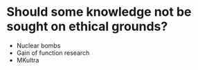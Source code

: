 # Should some knowledge not be sought on ethical grounds?

- Nuclear bombs
- Gain of function research
- MKultra
